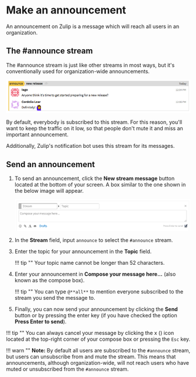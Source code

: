 # Make an announcement

An announcement on Zulip is a message which will reach
all users in an organization.

## The #announce stream

The #announce stream is just like other streams in most ways, but it's
conventionally used for organization-wide announcements.

![Example message](/static/images/help/announce-message.png)

By default, everybody is subscribed to this stream. For this reason,
you'll want to keep the traffic on it low, so that people don't mute
it and miss an important announcement.

Additionally, Zulip's notification bot uses this stream for its
messages.

## Send an announcement

1. To send an announcement, click the **New stream message**
 button located at the bottom of your screen.
 A box similar to the one shown in the below image will appear.

    ![New stream message](/static/images/help/new-stream.png)

3. In the **Stream** field, input `announce` to select the `#announce` stream.

4. Enter the topic for your announcement in the **Topic** field.

    !!! tip ""
        Your topic name cannot be longer than 52 characters.

5. Enter your announcement in **Compose your message here...**
  (also known as the compose box).

    !!! tip ""
        You can type `@**all**` to mention everyone subscribed to the stream you
        send the message to.

6. Finally, you can now send your announcement by
  clicking the **Send** button or by pressing the enter key
  (if you have checked the option **Press Enter to send**).

!!! tip ""
    You can always cancel your message by clicking the x (<i
    class="icon-vector-remove"></i>) icon located at the top-right corner of
    your compose box or pressing the `Esc` key.


!!! warn ""
    **Note:** By default all users are subscribed to the `#announce` stream,
    but users can unsubscribe from and mute the stream. This means that
    announcements, although organization-wide, will not reach users who
    have muted or unsubscribed from the `#announce` stream.
